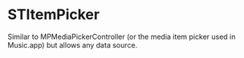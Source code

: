 STItemPicker
==========

Similar to MPMediaPickerController (or the media item picker used in Music.app) but allows any data source.
